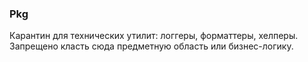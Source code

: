 ### Pkg

Карантин для технических утилит: логгеры, форматтеры, хелперы.
Запрещено класть сюда предметную область или бизнес-логику.
